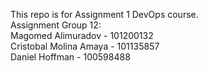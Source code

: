 This repo is for Assignment 1 DevOps course. <br />
Assignment Group 12: <br />
Magomed Alimuradov -  101200132 <br />
Cristobal Molina Amaya - 101135857 <br />
Daniel Hoffman - 100598488
<empty>
